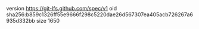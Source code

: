 version https://git-lfs.github.com/spec/v1
oid sha256:b859c1326ff55e9666f298c5220dae26d567307ea405acb726267a6935d332bb
size 1650

